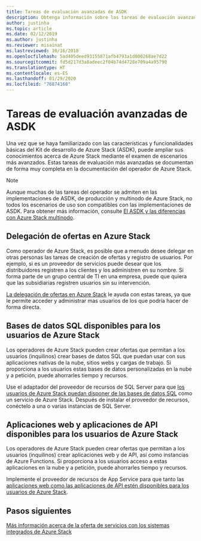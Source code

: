 ```yaml
---
title: Tareas de evaluación avanzadas de ASDK
description: Obtenga información sobre las tareas de evaluación avanzadas del Kit de desarrollo de Azure Stack (ASDK).
author: justinha
ms.topic: article
ms.date: 02/12/2019
ms.author: justinha
ms.reviewer: misainat
ms.lastreviewed: 10/16/2018
ms.openlocfilehash: 5ad405deed93155871afb4793a1d800268ae7d22
ms.sourcegitcommit: fd5d217d3a8adeec2f04b74d4728e709a4a95790
ms.translationtype: HT
ms.contentlocale: es-ES
ms.lasthandoff: 01/29/2020
ms.locfileid: "76874168"
---
```

# <a name="advanced-asdk-evaluation-tasks"></a>Tareas de evaluación avanzadas de ASDK
Una vez que se haya familiarizado con las características y funcionalidades básicas del Kit de desarrollo de Azure Stack (ASDK), puede ampliar sus conocimientos acerca de Azure Stack mediante el examen de escenarios más avanzados. Estas tareas de evaluación más avanzadas se documentan de forma muy completa en la documentación del operador de Azure Stack.

> [!NOTE]
> Aunque muchas de las tareas del operador se admiten en las implementaciones de ASDK, de producción y multinodo de Azure Stack, no todos los escenarios de uso son compatibles con las implementaciones de ASDK. Para obtener más información, consulte [El ASDK y las diferencias con Azure Stack multinodo](asdk-what-is.md#asdk-and-multi-node-azure-stack-hub-differences).

## <a name="delegate-offers-in-azure-stack"></a>Delegación de ofertas en Azure Stack
Como operador de Azure Stack, es posible que a menudo desee delegar en otras personas las tareas de creación de ofertas y registro de usuarios. Por ejemplo, si es un proveedor de servicios puede desear que los distribuidores registren a los clientes y los administren en su nombre. Si forma parte de un grupo central de TI en una empresa, puede que quiera que las subsidiarias registren usuarios sin su intervención.

[La delegación de ofertas en Azure Stack](../operator/azure-stack-delegated-provider.md) le ayuda con estas tareas, ya que le permite acceder y administrar mas usuarios de los que podría hacer de forma directa.

## <a name="make-sql-databases-available-to-your-azure-stack-users"></a>Bases de datos SQL disponibles para los usuarios de Azure Stack
Los operadores de Azure Stack pueden crear ofertas que permitan a los usuarios (inquilinos) crear bases de datos SQL que puedan usar con sus aplicaciones nativas de la nube, sitios webs y cargas de trabajo. Si proporciona a los usuarios estas bases de datos personalizadas en la nube y a petición, puede ahorrarles tiempo y recursos.

Use el adaptador del proveedor de recursos de SQL Server para que [los usuarios de Azure Stack puedan disponer de las bases de datos SQL](../operator/azure-stack-tutorial-sql-server.md) como un servicio de Azure Stack. Después de instalar el proveedor de recursos, conéctelo a una o varias instancias de SQL Server.

## <a name="make-web-and-api-apps-available-to-your-azure-stack-users"></a>Aplicaciones web y aplicaciones de API disponibles para los usuarios de Azure Stack
Los operadores de Azure Stack pueden crear ofertas que permitan a los usuarios (inquilinos) crear aplicaciones web y de API, así como instancias de Azure Functions. Si proporciona a los usuarios acceso a estas aplicaciones en la nube y a petición, puede ahorrarles tiempo y recursos.

Implemente el proveedor de recursos de App Service para que tanto las [aplicaciones web como las aplicaciones de API estén disponibles para los usuarios de Azure Stack](../operator/azure-stack-tutorial-app-service.md).

## <a name="next-steps"></a>Pasos siguientes

[Más información acerca de la oferta de servicios con los sistemas integrados de Azure Stack](../operator/service-plan-offer-subscription-overview.md)

